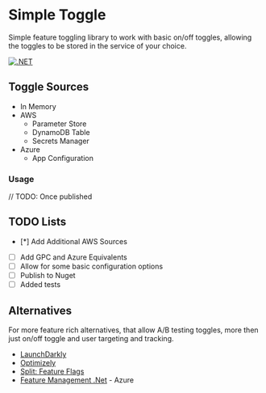 # Simple Toggle

Simple feature toggling library to work with basic on/off toggles, allowing the toggles to be stored in the service of your choice.

[![.NET](https://github.com/kazeshini178/simple-toggle/actions/workflows/dotnetCI.yml/badge.svg?branch=main)](https://github.com/kazeshini178/simple-toggle/actions/workflows/dotnetCI.yml)


## Toggle Sources

* In Memory
* AWS
  * Parameter Store
  * DynamoDB Table
  * Secrets Manager
* Azure 
  * App Configuration


### Usage

// TODO: Once published

## TODO Lists

* [*] Add Additional AWS Sources
* [ ] Add GPC and Azure Equivalents 
* [ ] Allow for some basic configuration options
* [ ] Publish to Nuget
* [ ] Added tests

## Alternatives

For more feature rich alternatives, that allow A/B testing toggles, more then just on/off toggle and user targeting and tracking. 

* [LaunchDarkly](https://launchdarkly.com/)
* [Optimizely](https://www.optimizely.com/) 
* [Split: Feature Flags](https://www.split.io/product/feature-flags/) 
* [Feature Management .Net](https://github.com/microsoft/FeatureManagement-Dotnet) - Azure 

